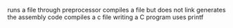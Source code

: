 runs a file through preprocessor
compiles a file but does not link
generates the assembly code
compiles a c file
writing a C program
uses printf
